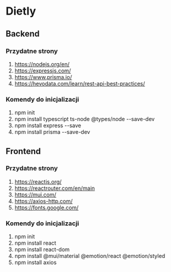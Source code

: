 # Dietly

## Backend

### Przydatne strony
1. https://nodejs.org/en/
2. https://expressjs.com/
3. https://www.prisma.io/
4. https://hevodata.com/learn/rest-api-best-practices/

### Komendy do inicjalizacji
1. npm init
2. npm install typescript ts-node @types/node --save-dev
3. npm install express --save
4. npm install prisma --save-dev


## Frontend

### Przydatne strony
1. https://reactjs.org/
2. https://reactrouter.com/en/main
3. https://mui.com/
4. https://axios-http.com/
5. https://fonts.google.com/

### Komendy do inicjalizacji
1. npm init
2. npm install react
3. npm install react-dom
4. npm install @mui/material @emotion/react @emotion/styled
5. npm install axios
